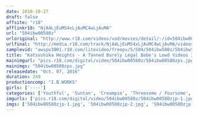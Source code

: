 ```yaml
---
date: 2018-10-27
draft: false
affsite: "r18"
afflinkr18: "NjA4LjEuMS4xLjAuMC4wLjAuMA"
url: "504ibw00580z"
urloriginal: "http://www.r18.com/videos/vod/movies/detail/-/id=504ibw00580z"
urlfinal: "http://media.r18.com/track/NjA4LjEuMS4xLjAuMC4wLjAuMA/videos/vod/movies/detail/-/id=504ibw00580z"
samplevid: "awspv3001.r18.com/litevideo/freepv/5/504/504ibw580z/504ibw580z_dmb_w.mp4"
title: "Katsushika Heights - A Tanned Barely Legal Babe's Lewd Videos 3"
mainimgurl: "pics.r18.com/digital/video/504ibw00580z/504ibw00580zps.jpg"
mainimgs: "504ibw00580zps.jpg"
releasedate: "Oct. 07, 2016"
duration: 249
productioncomp: "I.B.WORKS"
girls: ['----']
categories: ['Youthful', 'Suntan', 'Creampie', 'Threesome / Foursome', 'Homemade', 'Over 4 Hours', 'Hi-Def']
imgurls: ['pics.r18.com/digital/video/504ibw00580z/504ibw00580zjp-1.jpg', 'pics.r18.com/digital/video/504ibw00580z/504ibw00580zjp-2.jpg', 'pics.r18.com/digital/video/504ibw00580z/504ibw00580zjp-3.jpg', 'pics.r18.com/digital/video/504ibw00580z/504ibw00580zjp-4.jpg', 'pics.r18.com/digital/video/504ibw00580z/504ibw00580zjp-5.jpg', 'pics.r18.com/digital/video/504ibw00580z/504ibw00580zjp-6.jpg', 'pics.r18.com/digital/video/504ibw00580z/504ibw00580zjp-7.jpg', 'pics.r18.com/digital/video/504ibw00580z/504ibw00580zjp-8.jpg', 'pics.r18.com/digital/video/504ibw00580z/504ibw00580zjp-9.jpg', 'pics.r18.com/digital/video/504ibw00580z/504ibw00580zjp-10.jpg', 'pics.r18.com/digital/video/504ibw00580z/504ibw00580zjp-11.jpg', 'pics.r18.com/digital/video/504ibw00580z/504ibw00580zjp-12.jpg', 'pics.r18.com/digital/video/504ibw00580z/504ibw00580zjp-13.jpg', 'pics.r18.com/digital/video/504ibw00580z/504ibw00580zjp-14.jpg', 'pics.r18.com/digital/video/504ibw00580z/504ibw00580zjp-15.jpg', 'pics.r18.com/digital/video/504ibw00580z/504ibw00580zjp-16.jpg', 'pics.r18.com/digital/video/504ibw00580z/504ibw00580zjp-17.jpg', 'pics.r18.com/digital/video/504ibw00580z/504ibw00580zjp-18.jpg', 'pics.r18.com/digital/video/504ibw00580z/504ibw00580zjp-19.jpg', 'pics.r18.com/digital/video/504ibw00580z/504ibw00580zjp-20.jpg']
imgs: ['504ibw00580zjp-1.jpg', '504ibw00580zjp-2.jpg', '504ibw00580zjp-3.jpg', '504ibw00580zjp-4.jpg', '504ibw00580zjp-5.jpg', '504ibw00580zjp-6.jpg', '504ibw00580zjp-7.jpg', '504ibw00580zjp-8.jpg', '504ibw00580zjp-9.jpg', '504ibw00580zjp-10.jpg', '504ibw00580zjp-11.jpg', '504ibw00580zjp-12.jpg', '504ibw00580zjp-13.jpg', '504ibw00580zjp-14.jpg', '504ibw00580zjp-15.jpg', '504ibw00580zjp-16.jpg', '504ibw00580zjp-17.jpg', '504ibw00580zjp-18.jpg', '504ibw00580zjp-19.jpg', '504ibw00580zjp-20.jpg']
---
```

